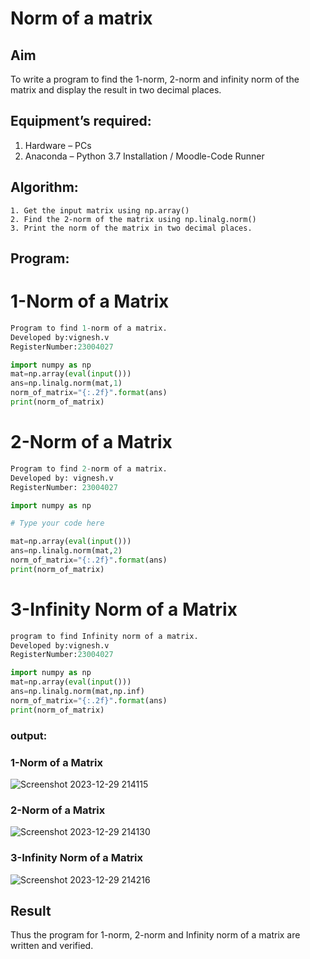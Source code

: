 # Norm of a matrix
## Aim
To write a program to find the 1-norm, 2-norm and infinity norm of the matrix and display the result in two decimal places.
## Equipment’s required:
1.	Hardware – PCs
2.	Anaconda – Python 3.7 Installation / Moodle-Code Runner
## Algorithm:
	1. Get the input matrix using np.array()   
    2. Find the 2-norm of the matrix using np.linalg.norm()
	3. Print the norm of the matrix in two decimal places.
## Program:
# 1-Norm of a Matrix
```python
Program to find 1-norm of a matrix.
Developed by:vignesh.v
RegisterNumber:23004027

import numpy as np
mat=np.array(eval(input()))
ans=np.linalg.norm(mat,1)
norm_of_matrix="{:.2f}".format(ans)
print(norm_of_matrix)
```


# 2-Norm of a Matrix
```python
Program to find 2-norm of a matrix.
Developed by: vignesh.v
RegisterNumber: 23004027

import numpy as np

# Type your code here

mat=np.array(eval(input()))
ans=np.linalg.norm(mat,2)
norm_of_matrix="{:.2f}".format(ans)
print(norm_of_matrix)


```
# 3-Infinity Norm of a Matrix
```python
program to find Infinity norm of a matrix.
Developed by:vignesh.v
RegisterNumber:23004027

import numpy as np
mat=np.array(eval(input()))
ans=np.linalg.norm(mat,np.inf)
norm_of_matrix="{:.2f}".format(ans)
print(norm_of_matrix)


```
### output:
### 1-Norm of a Matrix
![Screenshot 2023-12-29 214115](https://github.com/23004027/Norm-of-a-matrix/assets/138956447/8965073c-dda7-458b-a6c7-5b6f4d8be182)


### 2-Norm of a Matrix
![Screenshot 2023-12-29 214130](https://github.com/23004027/Norm-of-a-matrix/assets/138956447/3fe26b4f-a4ae-41db-94e3-4045eb9eb02e)


### 3-Infinity Norm of a Matrix
![Screenshot 2023-12-29 214216](https://github.com/23004027/Norm-of-a-matrix/assets/138956447/d1508634-d7cc-40ae-8e3f-0b206728533d)


## Result
Thus the program for 1-norm, 2-norm and Infinity norm of a matrix are written and verified.
